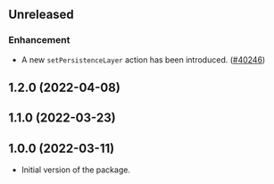 <!-- Learn how to maintain this file at https://github.com/WordPress/gutenberg/tree/HEAD/packages#maintaining-changelogs. -->

## Unreleased

### Enhancement

-   A new `setPersistenceLayer` action has been introduced. ([#40246](https://github.com/WordPress/gutenberg/pull/40246))

## 1.2.0 (2022-04-08)

## 1.1.0 (2022-03-23)

## 1.0.0 (2022-03-11)

-   Initial version of the package.
